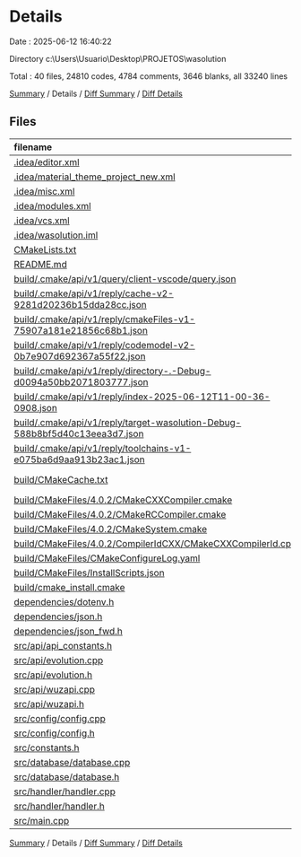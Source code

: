 # Details

Date : 2025-06-12 16:40:22

Directory c:\\Users\\Usuario\\Desktop\\PROJETOS\\wasolution

Total : 40 files,  24810 codes, 4784 comments, 3646 blanks, all 33240 lines

[Summary](results.md) / Details / [Diff Summary](diff.md) / [Diff Details](diff-details.md)

## Files
| filename | language | code | comment | blank | total |
| :--- | :--- | ---: | ---: | ---: | ---: |
| [.idea/editor.xml](/.idea/editor.xml) | XML | 344 | 0 | 0 | 344 |
| [.idea/material\_theme\_project\_new.xml](/.idea/material_theme_project_new.xml) | XML | 12 | 0 | 0 | 12 |
| [.idea/misc.xml](/.idea/misc.xml) | XML | 7 | 0 | 0 | 7 |
| [.idea/modules.xml](/.idea/modules.xml) | XML | 8 | 0 | 0 | 8 |
| [.idea/vcs.xml](/.idea/vcs.xml) | XML | 6 | 0 | 0 | 6 |
| [.idea/wasolution.iml](/.idea/wasolution.iml) | XML | 2 | 0 | 0 | 2 |
| [CMakeLists.txt](/CMakeLists.txt) | CMake | 21 | 0 | 8 | 29 |
| [README.md](/README.md) | Markdown | 73 | 0 | 18 | 91 |
| [build/.cmake/api/v1/query/client-vscode/query.json](/build/.cmake/api/v1/query/client-vscode/query.json) | JSON | 1 | 0 | 0 | 1 |
| [build/.cmake/api/v1/reply/cache-v2-9281d20236b15dda28cc.json](/build/.cmake/api/v1/reply/cache-v2-9281d20236b15dda28cc.json) | JSON | 1,867 | 0 | 1 | 1,868 |
| [build/.cmake/api/v1/reply/cmakeFiles-v1-75907a181e21856c68b1.json](/build/.cmake/api/v1/reply/cmakeFiles-v1-75907a181e21856c68b1.json) | JSON | 1,054 | 0 | 1 | 1,055 |
| [build/.cmake/api/v1/reply/codemodel-v2-0b7e907d692367a55f22.json](/build/.cmake/api/v1/reply/codemodel-v2-0b7e907d692367a55f22.json) | JSON | 60 | 0 | 1 | 61 |
| [build/.cmake/api/v1/reply/directory-.-Debug-d0094a50bb2071803777.json](/build/.cmake/api/v1/reply/directory-.-Debug-d0094a50bb2071803777.json) | JSON | 14 | 0 | 1 | 15 |
| [build/.cmake/api/v1/reply/index-2025-06-12T11-00-36-0908.json](/build/.cmake/api/v1/reply/index-2025-06-12T11-00-36-0908.json) | JSON | 132 | 0 | 1 | 133 |
| [build/.cmake/api/v1/reply/target-wasolution-Debug-588b8bf5d40c13eea3d7.json](/build/.cmake/api/v1/reply/target-wasolution-Debug-588b8bf5d40c13eea3d7.json) | JSON | 365 | 0 | 1 | 366 |
| [build/.cmake/api/v1/reply/toolchains-v1-e075ba6d9aa913b23ac1.json](/build/.cmake/api/v1/reply/toolchains-v1-e075ba6d9aa913b23ac1.json) | JSON | 90 | 0 | 1 | 91 |
| [build/CMakeCache.txt](/build/CMakeCache.txt) | CMake Cache | 417 | 0 | 122 | 539 |
| [build/CMakeFiles/4.0.2/CMakeCXXCompiler.cmake](/build/CMakeFiles/4.0.2/CMakeCXXCompiler.cmake) | CMake | 83 | 0 | 26 | 109 |
| [build/CMakeFiles/4.0.2/CMakeRCCompiler.cmake](/build/CMakeFiles/4.0.2/CMakeRCCompiler.cmake) | CMake | 6 | 0 | 1 | 7 |
| [build/CMakeFiles/4.0.2/CMakeSystem.cmake](/build/CMakeFiles/4.0.2/CMakeSystem.cmake) | CMake | 10 | 0 | 6 | 16 |
| [build/CMakeFiles/4.0.2/CompilerIdCXX/CMakeCXXCompilerId.cpp](/build/CMakeFiles/4.0.2/CompilerIdCXX/CMakeCXXCompilerId.cpp) | C++ | 708 | 62 | 151 | 921 |
| [build/CMakeFiles/CMakeConfigureLog.yaml](/build/CMakeFiles/CMakeConfigureLog.yaml) | YAML | 331 | 2 | 16 | 349 |
| [build/CMakeFiles/InstallScripts.json](/build/CMakeFiles/InstallScripts.json) | JSON | 7 | 0 | 1 | 8 |
| [build/cmake\_install.cmake](/build/cmake_install.cmake) | CMake | 54 | 0 | 8 | 62 |
| [dependencies/dotenv.h](/dependencies/dotenv.h) | C | 173 | 161 | 47 | 381 |
| [dependencies/json.h](/dependencies/json.h) | C | 18,050 | 4,516 | 3,062 | 25,628 |
| [dependencies/json\_fwd.h](/dependencies/json_fwd.h) | C | 111 | 43 | 33 | 187 |
| [src/api/api\_constants.h](/src/api/api_constants.h) | C | 8 | 0 | 2 | 10 |
| [src/api/evolution.cpp](/src/api/evolution.cpp) | C++ | 195 | 0 | 31 | 226 |
| [src/api/evolution.h](/src/api/evolution.h) | C | 24 | 0 | 5 | 29 |
| [src/api/wuzapi.cpp](/src/api/wuzapi.cpp) | C++ | 148 | 0 | 36 | 184 |
| [src/api/wuzapi.h](/src/api/wuzapi.h) | C | 16 | 0 | 3 | 19 |
| [src/config/config.cpp](/src/config/config.cpp) | C++ | 16 | 0 | 4 | 20 |
| [src/config/config.h](/src/config/config.h) | C | 17 | 0 | 3 | 20 |
| [src/constants.h](/src/constants.h) | C | 19 | 0 | 5 | 24 |
| [src/database/database.cpp](/src/database/database.cpp) | C++ | 102 | 0 | 8 | 110 |
| [src/database/database.h](/src/database/database.h) | C | 21 | 0 | 3 | 24 |
| [src/handler/handler.cpp](/src/handler/handler.cpp) | C++ | 118 | 0 | 15 | 133 |
| [src/handler/handler.h](/src/handler/handler.h) | C | 16 | 0 | 5 | 21 |
| [src/main.cpp](/src/main.cpp) | C++ | 104 | 0 | 20 | 124 |

[Summary](results.md) / Details / [Diff Summary](diff.md) / [Diff Details](diff-details.md)